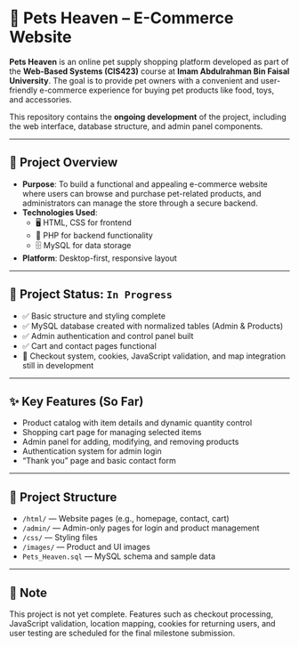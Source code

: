 # 🐾 Pets Heaven – E-Commerce Website

**Pets Heaven** is an online pet supply shopping platform developed as part of the **Web-Based Systems (CIS423)** course at **Imam Abdulrahman Bin Faisal University**. The goal is to provide pet owners with a convenient and user-friendly e-commerce experience for buying pet products like food, toys, and accessories.

This repository contains the **ongoing development** of the project, including the web interface, database structure, and admin panel components.

---

## 🧠 Project Overview

- **Purpose**: To build a functional and appealing e-commerce website where users can browse and purchase pet-related products, and administrators can manage the store through a secure backend.
- **Technologies Used**:
  - 🖥️ HTML, CSS for frontend
  - 🐘 PHP for backend functionality
  - 🗄️ MySQL for data storage
- **Platform**: Desktop-first, responsive layout

---

## 🚧 Project Status: `In Progress`

- ✅ Basic structure and styling complete  
- ✅ MySQL database created with normalized tables (Admin & Products)  
- ✅ Admin authentication and control panel built  
- ✅ Cart and contact pages functional  
- 🔄 Checkout system, cookies, JavaScript validation, and map integration still in development

---

## ✨ Key Features (So Far)

- Product catalog with item details and dynamic quantity control  
- Shopping cart page for managing selected items  
- Admin panel for adding, modifying, and removing products  
- Authentication system for admin login  
- “Thank you” page and basic contact form

---

## 📁 Project Structure

- `/html/` — Website pages (e.g., homepage, contact, cart)  
- `/admin/` — Admin-only pages for login and product management  
- `/css/` — Styling files  
- `/images/` — Product and UI images  
- `Pets_Heaven.sql` — MySQL schema and sample data

---

## 📝 Note

This project is not yet complete. Features such as checkout processing, JavaScript validation, location mapping, cookies for returning users, and user testing are scheduled for the final milestone submission.

